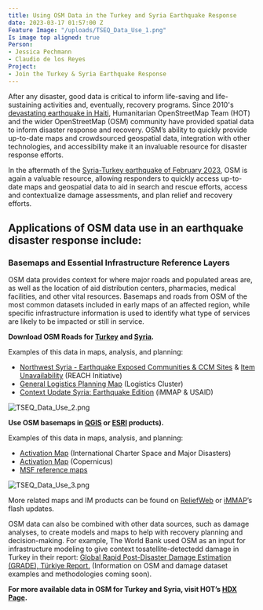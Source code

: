 ```yaml
---
title: Using OSM Data in the Turkey and Syria Earthquake Response
date: 2023-03-17 01:57:00 Z
Feature Image: "/uploads/TSEQ_Data_Use_1.png"
Is image top aligned: true
Person:
- Jessica Pechmann
- Claudio de los Reyes
Project:
- Join the Turkey & Syria Earthquake Response
---
```


After any disaster, good data is critical to inform life-saving and life-sustaining activities and, eventually, recovery programs. Since 2010's [devastating earthquake in Haiti](https://www.hotosm.org/projects/haiti_), Humanitarian OpenStreetMap Team (HOT) and the wider OpenStreetMap (OSM) community have provided spatial data to inform disaster response and recovery. OSM’s ability to quickly provide up-to-date maps and crowdsourced geospatial data, integration with other technologies, and accessibility make it an invaluable resource for disaster response efforts.

In the aftermath of the [Syria-Turkey earthquake of February 2023](https://reliefweb.int/disaster/eq-2023-000015-tur), OSM is again a valuable resource, allowing responders to quickly access up-to-date maps and geospatial data to aid in search and rescue efforts,  access and contextualize damage assessments, and plan relief and recovery efforts. 

## Applications of OSM data use in an earthquake disaster response include:

### Basemaps and Essential Infrastructure Reference Layers 

OSM data provides context for where major roads and populated areas are, as well as the location of aid distribution centers, pharmacies, medical facilities, and other vital resources. Basemaps and roads from OSM of the most common datasets included in early maps of an affected region, while specific infrastructure information is used to identify what type of services are likely to be impacted or still in service. 

**Download OSM Roads for [Turkey](https://data.humdata.org/dataset/hotosm_tur_roads) and [Syria](https://data.humdata.org/dataset/hotosm_syr_roads).**

Examples of this data in maps, analysis, and planning:
* [Northwest Syria - Earthquake Exposed Communities & CCM Sites](https://www.impact-initiatives.org/wp-content/uploads/2023/02/REACH_SYR_Northwest_Syria_Earthquake_Exposed_Communities_Population_CCCM_09Feb2023.png) & [Item Unavailability](https://www.impact-initiatives.org/what-we-do/news/turkiye-and-syria-emergency-response-activated-following-two-powerful-earthquakes/) (REACH Initiative)
* [General Logistics Planning Map](https://reliefweb.int/map/syrian-arab-republic/syrian-arab-republic-turkiye-general-logistics-planning-map-07-february-2023) (Logistics Cluster)
* [Context Update Syria: Earthquake Edition](https://immap.org/wp-content/uploads/2016/12/iMMAP_February-Context-Update_Syria_Earthquake-Edition.pdf) (iMMAP & USAID)

![TSEQ_Data_Use_2.png](/uploads/TSEQ_Data_Use_2.png)

**Use OSM basemaps in [QGIS](https://plugins.qgis.org/plugins/quick_map_services/) or [ESRI](https://www.arcgis.com/home/item.html?id=fae788aa91e54244b161b59725dcbb2a) products).**

Examples of this data in maps, analysis, and planning:
* [Activation Map](https://reliefweb.int/map/turkiye/activation-797-call-919-earthquakes-turkey-idana-aoi-id-31-observed-pleides-1a-image-09-february-2023) (International Charter Space and Major Disasters)
* [Activation Map](https://emergency.copernicus.eu/mapping/sites/default/files/thumbnails/EMSR648-AEM-1676306112-r10-v2.jpg) (Copernicus) 
* [MSF reference maps](https://geo.msf.org/catalogue/01XYJBTB3AEA3VVAF5OZAIQ5UOMBKJXLNA)

![TSEQ_Data_Use_3.png](/uploads/TSEQ_Data_Use_3.png)

More related maps and IM products can be found on [ReliefWeb](https://reliefweb.int/updates?advanced-search=%28D51470%29_%28F12.F12570%29) or [iMMAP](https://immap.org/news/turkiye-syria-earthquake-flash-updates/)’s flash updates. 

OSM data can also be combined with other data sources, such as damage analyses, to create models and maps to help with recovery planning and decision-making. For example, The World Bank used OSM as an input for infrastructure modeling to give context tosatellite-detectedd damage in Turkey in their report: [Global Rapid Post-Disaster Damage Estimation (GRADE), Türkiye Report.](https://reliefweb.int/report/turkiye/global-rapid-post-disaster-damage-estimation-grade-report-february-6-2023-kahramanmaras-earthquakes-turkiye-report) (Information on OSM and damage dataset examples and methodologies coming soon). 

**For more available data in OSM for Turkey and Syria, visit HOT’s [HDX Page](https://data.humdata.org/organization/hot?groups=tur&groups=syr&q=&sort=if(gt(last_modified%2Creview_date)%2Clast_modified%2Creview_date)%20desc&ext_page_size=25).**
